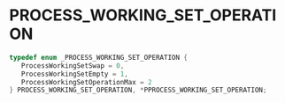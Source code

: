 # PROCESS_WORKING_SET_OPERATION

```C
typedef enum _PROCESS_WORKING_SET_OPERATION {
   ProcessWorkingSetSwap = 0,
   ProcessWorkingSetEmpty = 1,
   ProcessWorkingSetOperationMax = 2
} PROCESS_WORKING_SET_OPERATION, *PPROCESS_WORKING_SET_OPERATION;
```
